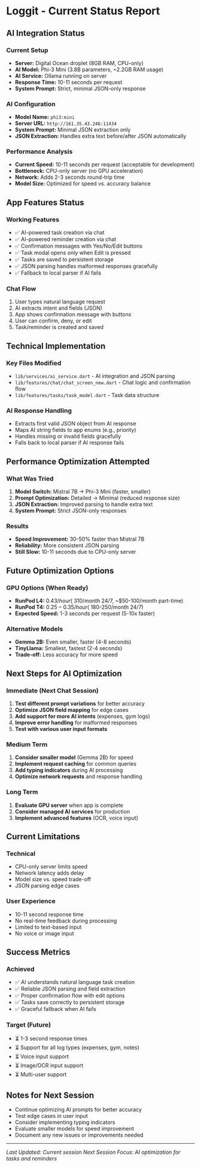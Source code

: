 # Loggit - Current Status Report

## AI Integration Status

### Current Setup
- **Server:** Digital Ocean droplet (8GB RAM, CPU-only)
- **AI Model:** Phi-3 Mini (3.8B parameters, ~2.2GB RAM usage)
- **AI Service:** Ollama running on server
- **Response Time:** 10-11 seconds per request
- **System Prompt:** Strict, minimal JSON-only response

### AI Configuration
- **Model Name:** `phi3:mini`
- **Server URL:** `http://161.35.43.246:11434`
- **System Prompt:** Minimal JSON extraction only
- **JSON Extraction:** Handles extra text before/after JSON automatically

### Performance Analysis
- **Current Speed:** 10-11 seconds per request (acceptable for development)
- **Bottleneck:** CPU-only server (no GPU acceleration)
- **Network:** Adds 2-3 seconds round-trip time
- **Model Size:** Optimized for speed vs. accuracy balance

## App Features Status

### Working Features
- ✅ AI-powered task creation via chat
- ✅ AI-powered reminder creation via chat
- ✅ Confirmation messages with Yes/No/Edit buttons
- ✅ Task modal opens only when Edit is pressed
- ✅ Tasks are saved to persistent storage
- ✅ JSON parsing handles malformed responses gracefully
- ✅ Fallback to local parser if AI fails

### Chat Flow
1. User types natural language request
2. AI extracts intent and fields (JSON)
3. App shows confirmation message with buttons
4. User can confirm, deny, or edit
5. Task/reminder is created and saved

## Technical Implementation

### Key Files Modified
- `lib/services/ai_service.dart` - AI integration and JSON parsing
- `lib/features/chat/chat_screen_new.dart` - Chat logic and confirmation flow
- `lib/features/tasks/task_model.dart` - Task data structure

### AI Response Handling
- Extracts first valid JSON object from AI response
- Maps AI string fields to app enums (e.g., priority)
- Handles missing or invalid fields gracefully
- Falls back to local parser if AI response fails

## Performance Optimization Attempted

### What Was Tried
1. **Model Switch:** Mistral 7B → Phi-3 Mini (faster, smaller)
2. **Prompt Optimization:** Detailed → Minimal (reduced response size)
3. **JSON Extraction:** Improved parsing to handle extra text
4. **System Prompt:** Strict JSON-only responses

### Results
- **Speed Improvement:** 30-50% faster than Mistral 7B
- **Reliability:** More consistent JSON parsing
- **Still Slow:** 10-11 seconds due to CPU-only server

## Future Optimization Options

### GPU Options (When Ready)
- **RunPod L4:** $0.43/hour (~$310/month 24/7, ~$50-100/month part-time)
- **RunPod T4:** $0.25-0.35/hour (~$180-250/month 24/7)
- **Expected Speed:** 1-3 seconds per request (5-10x faster)

### Alternative Models
- **Gemma 2B:** Even smaller, faster (4-8 seconds)
- **TinyLlama:** Smallest, fastest (2-4 seconds)
- **Trade-off:** Less accuracy for more speed

## Next Steps for AI Optimization

### Immediate (Next Chat Session)
1. **Test different prompt variations** for better accuracy
2. **Optimize JSON field mapping** for edge cases
3. **Add support for more AI intents** (expenses, gym logs)
4. **Improve error handling** for malformed responses
5. **Test with various user input formats**

### Medium Term
1. **Consider smaller model** (Gemma 2B) for speed
2. **Implement request caching** for common queries
3. **Add typing indicators** during AI processing
4. **Optimize network requests** and response handling

### Long Term
1. **Evaluate GPU server** when app is complete
2. **Consider managed AI services** for production
3. **Implement advanced features** (OCR, voice input)

## Current Limitations

### Technical
- CPU-only server limits speed
- Network latency adds delay
- Model size vs. speed trade-off
- JSON parsing edge cases

### User Experience
- 10-11 second response time
- No real-time feedback during processing
- Limited to text-based input
- No voice or image input

## Success Metrics

### Achieved
- ✅ AI understands natural language task creation
- ✅ Reliable JSON parsing and field extraction
- ✅ Proper confirmation flow with edit options
- ✅ Tasks save correctly to persistent storage
- ✅ Graceful fallback when AI fails

### Target (Future)
- ⏳ 1-3 second response times
- ⏳ Support for all log types (expenses, gym, notes)
- ⏳ Voice input support
- ⏳ Image/OCR input support
- ⏳ Multi-user support

## Notes for Next Session

- Continue optimizing AI prompts for better accuracy
- Test edge cases in user input
- Consider implementing typing indicators
- Evaluate smaller models for speed improvement
- Document any new issues or improvements needed

---

*Last Updated: Current session*
*Next Session Focus: AI optimization for tasks and reminders* 